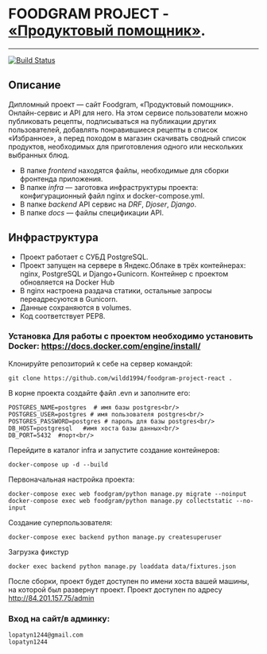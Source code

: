 # FOODGRAM PROJECT - [«Продуктовый помощник»](http://www.myrecipesfoodgram.ga/).
____
[![Build Status](https://travis-ci.com/h0diush/foodgram-project-react.svg?branch=master)](https://travis-ci.com/h0diush/foodgram-project-react)

## Описание
Дипломный проект — сайт Foodgram, «Продуктовый помощник». Онлайн-сервис и API для него. 
На этом сервисе пользователи можно публиковать рецепты, подписываться на публикации других пользователей,
добавлять понравившиеся рецепты в список «Избранное», а перед походом в магазин 
скачивать сводный список продуктов, необходимых для приготовления одного или нескольких выбранных блюд.

- В папке *frontend* находятся файлы, необходимые для сборки фронтенда приложения.
- В папке *infra* — заготовка инфраструктуры проекта: конфигурационный файл nginx и docker-compose.yml.
- В папке *backend* API сервис на _DRF_, _Djoser_, _Django_.
- В папке *docs* — файлы спецификации API.


## Инфраструктура

- Проект работает с СУБД PostgreSQL.
- Проект запущен на сервере в Яндекс.Облаке в трёх контейнерах: nginx, PostgreSQL и Django+Gunicorn. Контейнер с проектом обновляется на Docker Hub
- В nginx настроена раздача статики, остальные запросы переадресуются в Gunicorn.
- Данные сохраняются в volumes.
- Код соответствует PEP8.


### Установка Для работы с проектом необходимо установить Docker: https://docs.docker.com/engine/install/

Клонируйте репозиторий к себе на сервер командой:
```
git clone https://github.com/wildd1994/foodgram-project-react .
```
В корне проекта создайте файл .evn и заполните его:
```
POSTGRES_NAME=postgres  # имя базы postgres<br/>
POSTGRES_USER=postgres # имя пользователя postgres<br/>
POSTGRES_PASSWORD=postgres # пароль для базы postgres<br/>
DB_HOST=postgresql   #имя хоста базы данных<br/>
DB_PORT=5432  #порт<br/>
```
Перейдите в каталог infra и запустите создание контейнеров:
```
docker-compose up -d --build
```
Первоначальная настройка проекта:
```
docker-compose exec web foodgram/python manage.py migrate --noinput
docker-compose exec web foodgram/python manage.py collectstatic --no-input
```
Создание суперпользователя:
```
docker-compose exec backend python manage.py createsuperuser
```
Загрузка фикстур
```
docker exec backend python manage.py loaddata data/fixtures.json
```
После сборки, проект будет доступен по имени хоста вашей машины, на которой был развернут проект.
Проект доступен по адресу http://84.201.157.75/admin
### Вход на сайт/в админку:
```
lopatyn1244@gmail.com
lopatyn1244
```
